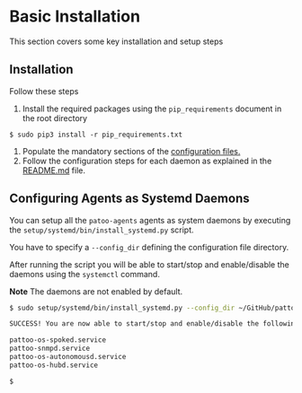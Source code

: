 # Basic Installation

This section covers some key installation and setup steps

## Installation
Follow these steps

1. Install the required packages using the `pip_requirements` document in the root directory
```
$ sudo pip3 install -r pip_requirements.txt
```
1. Populate the mandatory sections of the [configuration files.](CONFIGURATION.md)
1. Follow the configuration steps for each daemon as explained in the [README.md](README.md) file.


## Configuring Agents as Systemd Daemons

You can setup all the `patoo-agents` agents as system daemons by executing the `setup/systemd/bin/install_systemd.py` script.

You have to specify a `--config_dir` defining the configuration file directory.

After running the script you will be able to start/stop and enable/disable the daemons using the `systemctl` command.

**Note** The daemons are not enabled by default.

```bash
$ sudo setup/systemd/bin/install_systemd.py --config_dir ~/GitHub/pattoo-agents/etc

SUCCESS! You are now able to start/stop and enable/disable the following systemd services:

pattoo-os-spoked.service
pattoo-snmpd.service
pattoo-os-autonomousd.service
pattoo-os-hubd.service

$
```